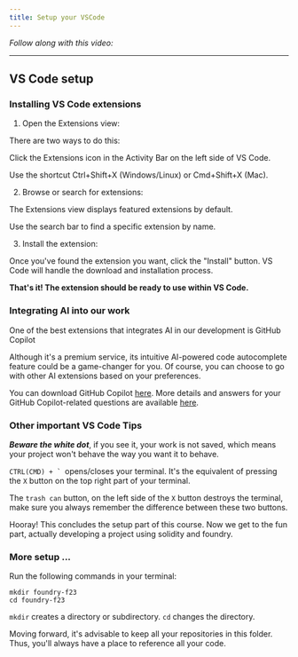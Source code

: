```yaml
---
title: Setup your VSCode
---
```


_Follow along with this video:_

---

## VS Code setup

### Installing VS Code extensions

1. Open the Extensions view:

There are two ways to do this:

Click the Extensions icon in the Activity Bar on the left side of VS Code.

Use the shortcut Ctrl+Shift+X (Windows/Linux) or Cmd+Shift+X (Mac).

2. Browse or search for extensions:

The Extensions view displays featured extensions by default.

Use the search bar to find a specific extension by name.

3.  Install the extension:

Once you've found the extension you want, click the "Install" button.
VS Code will handle the download and installation process.

**That's it! The extension should be ready to use within VS Code.**


### Integrating AI into our work

One of the best extensions that integrates AI in our development is GitHub Copilot

Although it's a premium service, its intuitive AI-powered code autocomplete feature could be a game-changer for you. Of course, you can choose to go with other AI extensions based on your preferences.

You can download GitHub Copilot [here](https://marketplace.visualstudio.com/items?itemName=GitHub.copilot). More details and answers for your GitHub Copilot-related questions are available [here](https://github.com/features/copilot/?editor=vscode#faq).


### Other important VS Code Tips

***Beware the white dot***, if you see it, your work is not saved, which means your project won't behave the way you want it to behave.

```CTRL(CMD) + ` ```opens/closes your terminal. It's the equivalent of pressing the `X` button on the top right part of your terminal. 

The `trash can` button, on the left side of the `X` button destroys the terminal, make sure you always remember the difference between these two buttons.

Hooray! This concludes the setup part of this course. Now we get to the fun part, actually developing a project using solidity and foundry.


### More setup ...

Run the following commands in your terminal:

```
mkdir foundry-f23
cd foundry-f23
```

`mkdir` creates a directory or subdirectory.
`cd` changes the directory.

Moving forward, it's advisable to keep all your repositories in this folder. Thus, you'll always have a place to reference all your code.
